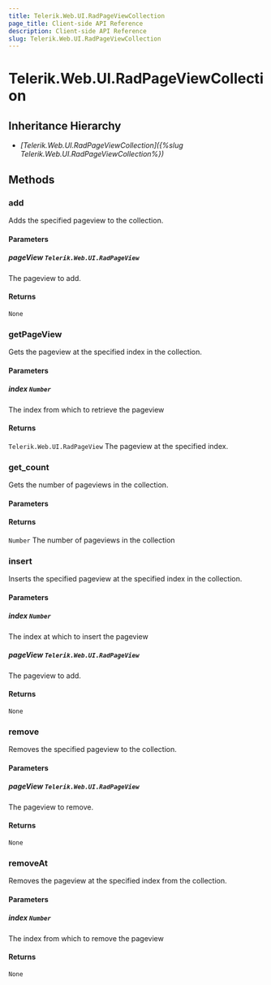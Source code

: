 ```yaml
---
title: Telerik.Web.UI.RadPageViewCollection
page_title: Client-side API Reference
description: Client-side API Reference
slug: Telerik.Web.UI.RadPageViewCollection
---
```


# Telerik.Web.UI.RadPageViewCollection  

## Inheritance Hierarchy

* *[Telerik.Web.UI.RadPageViewCollection]({%slug Telerik.Web.UI.RadPageViewCollection%})*

## Methods

###  add

Adds the specified pageview to the collection.

#### Parameters

##### pageView `Telerik.Web.UI.RadPageView`

 The pageview to add. 

#### Returns

`None` 

###  getPageView

Gets the pageview at the specified index in the collection.

#### Parameters

##### index `Number`

 The index from which to retrieve the pageview 

#### Returns

`Telerik.Web.UI.RadPageView`  The pageview at the specified index. 

###  get_count

Gets the number of pageviews in the collection.

#### Parameters

#### Returns

`Number`  The number of pageviews in the collection 

###  insert

Inserts the specified pageview at the specified index in the collection.

#### Parameters

##### index `Number`

 The index at which to insert the pageview 

##### pageView `Telerik.Web.UI.RadPageView`

 The pageview to add. 

#### Returns

`None` 

###  remove

Removes the specified pageview to the collection.

#### Parameters

##### pageView `Telerik.Web.UI.RadPageView`

 The pageview to remove. 

#### Returns

`None` 

###  removeAt

Removes the pageview at the specified index from the collection.

#### Parameters

##### index `Number`

 The index from which to remove the pageview 

#### Returns

`None` 


